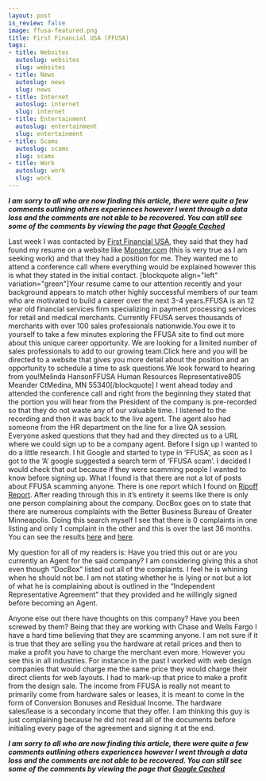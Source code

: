 ```yaml
--- 
layout: post
is_review: false
image: ffusa-featured.png
title: First Financial USA (FFUSA)
tags: 
- title: Websites
  autoslug: websites
  slug: websites
- title: News
  autoslug: news
  slug: news
- title: Internet
  autoslug: internet
  slug: internet
- title: Entertainment
  autoslug: entertainment
  slug: entertainment
- title: Scams
  autoslug: scams
  slug: scams
- title: Work
  autoslug: work
  slug: work
---
```


_**I am sorry to all who are now finding this article, there were quite a few comments outlining others experiences however I went through a data loss and the comments are not able to be recovered.  You can still see some of the comments by viewing the page that [Google Cached](http://74.125.47.132/search?q=cache:UslsBRv0I3cJ:www.josephcrawford.com/2009/05/20/first-financial-usa-ffusa/+site:josephcrawford.com+2009/05/&cd=1&hl=en&ct=clnk&gl=us)**_

Last week I was contacted by [First Financial USA](http://ffusa.com/), they said that they had found my resume on a website like [Monster.com](http://www.monster.com/) (this is very true as I am seeking work) and that they had a position for me.  They wanted me to attend a conference call where everything would be explained however this is what they stated in the initial contact.
[blockquote align="left" variation="green"]Your resume came to our attention recently and your background appears to match other highly successful members of our team who are motivated to build a career over the next 3-4 years.FFUSA is an 12 year old financial services firm specializing in payment processing services for retail and medical merchants. Currently FFUSA serves thousands of merchants with over 100 sales professionals nationwide.You owe it to yourself to take a few minutes exploring the FFUSA site to find out more about this unique career opportunity. We are looking for a limited number of sales professionals to add to our growing team.Click here and you will be directed to a website that gives you more detail about the position and an opportunity to schedule a time to ask questions.We look forward to hearing from you!Melinda HansonFFUSA Human Resources Representative805 Meander CtMedina, MN 55340[/blockquote]
I went ahead today and attended the conference call and right from the beginning they stated that the portion you will hear from the President of the company is pre-recorded so that they do not waste any of our valuable time.  I listened to the recording and then it was back to the live agent.  The agent also had someone from the HR department on the line for a live QA session.  Everyone asked questions that they had and they directed us to a URL where we could sign up to be a company agent.  Before I sign up I wanted to do a little research.  I hit Google and started to type in ‘FFUSA’, as soon as I got to the ‘A’ google suggested a search term of ‘FFUSA scam’.  I decided I would check that out because if they were scamming people I wanted to know before signing up.  What I found is that there are not a lot of posts about FFUSA scamming anyone.  There is one report which I found on [Ripoff Report](http://www.ripoffreport.com/reports/0/268/RipOff0268479.htm).  After reading through this in it’s entirety it seems like there is only one person complaining about the company.  DocBox goes on to state that there are numerous complaints with the Better Business Bureau of Greater Minneapolis.  Doing this search myself I see that there is 0 complaints in one listing and only 1 complaint in the other and this is over the last 36 months.  You can see the results [here](http://www.bbb.org/minnesota/business-reviews/credit-card-processing-service/first-financial-usa-in-plymouth-mn-96034747) and [here](http://www.bbb.org/minnesota/business-reviews/merchant-processing/first-financial-usa-in-medina-mn-96084212).

My question for all of my readers is: Have you tried this out or are you currently an Agent for the said company?  I am considering giving this a shot even though “DocBox” listed out all of the complaints.  I feel he is whining when he should not be.  I am not stating whether he is lying or not but a lot of what he is complaining about is outlined in the “Independent Representative Agreement” that they provided and he willingly signed before becoming an Agent.

Anyone else out there have thoughts on this company?  Have you been screwed by them?  Being that they are working with Chase and Wells Fargo I have a hard time believing that they are scamming anyone.  I am not sure if it is true that they are selling you the hardware at retail prices and then to make a profit you have to charge the merchant even more.  However you see this in all industries.  For instance in the past I worked with web design companies that would charge me the same price they would charge their direct clients for web layouts.  I had to mark-up that price to make a profit from the design sale.  The income from FFUSA is really not meant to primarily come from hardware sales or leases, it is meant to come in the form of Conversion Bonuses and Residual Income.  The hardware sales/lease is a secondary income that they offer.  I am thinking this guy is just complaining because he did not read all of the documents before initialing every page of the agreement and signing it at the end.

_**I am sorry to all who are now finding this article, there were quite a few comments outlining others experiences however I went through a data loss and the comments are not able to be recovered.  You can still see some of the comments by viewing the page that [Google Cached](http://74.125.47.132/search?q=cache:UslsBRv0I3cJ:www.josephcrawford.com/2009/05/20/first-financial-usa-ffusa/+site:josephcrawford.com+2009/05/&cd=1&hl=en&ct=clnk&gl=us)**_
